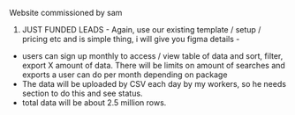 Website commissioned by sam

1. JUST FUNDED LEADS  - 
Again, use our existing template / setup / pricing etc and is simple thing, i will give you figma details - 
- users can sign up monthly to access / view table of data and sort, filter, export X amount of data. There will be limits on amount of searches and exports a user can do per month depending on package
- The data will be uploaded by CSV each day by my workers, so he needs section to do this and see status.
- total data will be about 2.5 million rows.
